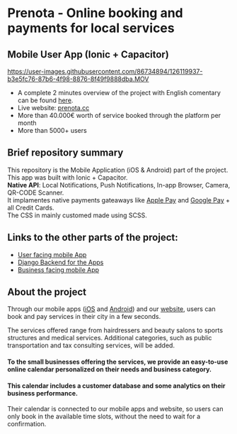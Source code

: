 
# Prenota - Online booking and payments for local services

## Mobile User App (Ionic + Capacitor)

https://user-images.githubusercontent.com/86734894/126119937-b3e5fc76-87b6-4f98-8876-8f49f9888dba.MOV



- A complete 2 minutes overview of the project with English comentary can be found [here](https://www.youtube.com/watch?v=mReddWSSp-A).
- Live website: [prenota.cc](https://prenota.cc)
- More than 40.000€ worth of service booked through the platform per month
- More than 5000+ users


## Brief repository summary  
This repository is the Mobile Application (iOS & Android) part of the project.   
This app was built with Ionic + Capacitor.  
**Native API**: Local Notifications, Push Notifications, In-app Browser, Camera, QR-CODE Scanner.  
It implamentes native payments gateaways like [Apple Pay](https://www.apple.com/apple-pay/) and [Google Pay](https://pay.google.com/) + all Credit Cards.  
The CSS in mainly customed made using SCSS.

## Links to the other parts of the project:
- [User facing mobile App]()
- [Django Backend for the Apps](https://github.com/VenierGiacomo/Prenota-Backend-API/)
- [Business facing mobile App]()


## About the project  
Through our mobile apps ([iOS](https://apps.apple.com/app/id1523525291) and [Android](https://play.google.com/store/apps/details?id=io.prenota.client)) and our [website](https://prenota.cc), users can book and pay services in their city in a few seconds.

The services offered range from hairdressers and beauty salons to sports structures and medical services. Additional categories, such as public transportation and tax consulting services, will be added.

#### To the small businesses offering the services, we provide an easy-to-use online calendar personalized on their needs and business category.
#### This calendar includes a customer database and some analytics on their business performance.

Their calendar is connected to our mobile apps and website, so users can only book in the available time slots, without the need to wait for a confirmation.






